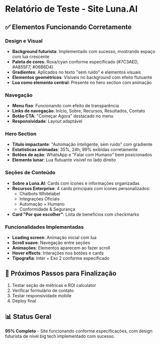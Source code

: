 # Relatório de Teste - Site Luna.AI

## ✅ Elementos Funcionando Corretamente

### Design e Visual
- **Background futurista**: Implementado com sucesso, mostrando espaço com lua crescente
- **Paleta de cores**: Roxa/cyan conforme especificado (#7C3AED, #A855F7, #06B6D4)
- **Gradientes**: Aplicados no texto "sem ruído" e elementos visuais
- **Elementos geométricos**: Visíveis no background com efeito flutuante
- **Lua como elemento central**: Presente no hero section com animação

### Navegação
- **Menu fixo**: Funcionando com efeito de transparência
- **Links de navegação**: Início, Sobre, Recursos, Resultados, Contato
- **Botão CTA**: "Começar Agora" destacado no menu
- **Responsividade**: Layout adaptável

### Hero Section
- **Título impactante**: "Automação inteligente, sem ruído" com gradiente
- **Estatísticas animadas**: 35%, 24h, 99% exibidas corretamente
- **Botões de ação**: WhatsApp e "Falar com Humano" bem posicionados
- **Elemento lunar**: Lua flutuante visível no lado direito

### Seções de Conteúdo
- **Sobre a Luna.AI**: Cards com ícones e informações organizadas
- **Recursos Enterprise**: 4 cards principais com ícones personalizados:
  - Chatbots Whitelabel
  - Integrações Oficiais  
  - Automação + Humano
  - Conformidade & Segurança
- **Card "Por que escolher"**: Lista de benefícios com checkmarks

### Funcionalidades Implementadas
- **Loading screen**: Animação inicial com lua
- **Scroll suave**: Navegação entre seções
- **Animações**: Elementos aparecem ao fazer scroll
- **Hover effects**: Interações nos botões e cards
- **Tipografia**: Inter + Exo 2 conforme especificado

## 🔄 Próximos Passos para Finalização
1. Testar seção de métricas e ROI calculator
2. Verificar formulário de contato
3. Testar responsividade mobile
4. Deploy final

## 📊 Status Geral
**95% Completo** - Site funcionando conforme especificações, com design futurista de nível big tech implementado com sucesso.
